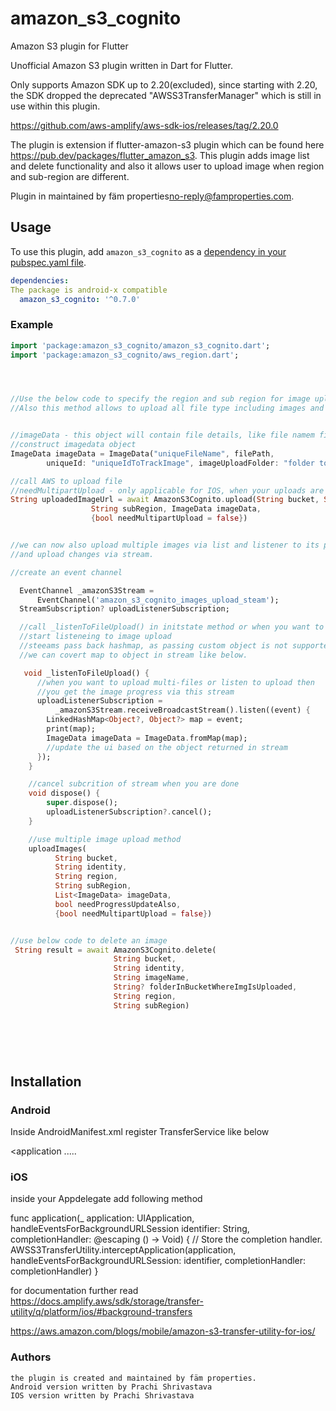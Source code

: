 # amazon_s3_cognito


Amazon S3 plugin for Flutter

Unofficial Amazon S3 plugin written in Dart for Flutter. 

Only supports Amazon SDK up to 2.20(excluded), since starting with 2.20, the SDK dropped the deprecated 
"AWSS3TransferManager" which is still in use within this plugin.

https://github.com/aws-amplify/aws-sdk-ios/releases/tag/2.20.0 

The plugin is extension if flutter-amazon-s3 plugin which can be found here 
https://pub.dev/packages/flutter_amazon_s3. This plugin adds image list and delete functionality and also
it allows user to upload image when region and sub-region are different.

Plugin in maintained by fäm properties<no-reply@famproperties.com>.

## Usage
To use this plugin, add `amazon_s3_cognito` as a [dependency in your pubspec.yaml file](https://flutter.io/platform-plugins/).


```yaml
dependencies:
The package is android-x compatible
  amazon_s3_cognito: '^0.7.0'
```

### Example




``` dart
import 'package:amazon_s3_cognito/amazon_s3_cognito.dart';
import 'package:amazon_s3_cognito/aws_region.dart';




//Use the below code to specify the region and sub region for image upload
//Also this method allows to upload all file type including images and pdf etc.


//imageData - this object will contain file details, like file namem file path, folder where to upload file inside bucket etc
//construct imagedata object
ImageData imageData = ImageData("uniqueFileName", filePath,
        uniqueId: "uniqueIdToTrackImage", imageUploadFolder: "folder to upload inside bucket");

//call AWS to upload file
//needMultipartUpload - only applicable for IOS, when your uploads are so large that they take more than 1 hour to complete set its value to true
String uploadedImageUrl = await AmazonS3Cognito.upload(String bucket, String identity, String region,
                  String subRegion, ImageData imageData,
                  {bool needMultipartUpload = false})


//we can now also upload multiple images via list and listener to its progress
//and upload changes via stream.

//create an event channel

  EventChannel _amazonS3Stream =
      EventChannel('amazon_s3_cognito_images_upload_steam');
  StreamSubscription? uploadListenerSubscription;

  //call _listenToFileUpload() in initstate method or when you want to
  //start listeneing to image upload
  //steeams pass back hashmap, as passing custom object is not supported yet
  //we can covert map to object in stream like below.

   void _listenToFileUpload() {
      //when you want to upload multi-files or listen to upload then
      //you get the image progress via this stream
      uploadListenerSubscription =
          _amazonS3Stream.receiveBroadcastStream().listen((event) {
        LinkedHashMap<Object?, Object?> map = event;
        print(map);
        ImageData imageData = ImageData.fromMap(map);
        //update the ui based on the object returned in stream
      });
    }

    //cancel subcrition of stream when you are done
    void dispose() {
        super.dispose();
        uploadListenerSubscription?.cancel();
    }

    //use multiple image upload method
    uploadImages(
          String bucket,
          String identity,
          String region,
          String subRegion,
          List<ImageData> imageData,
          bool needProgressUpdateAlso,
          {bool needMultipartUpload = false})


//use below code to delete an image
 String result = await AmazonS3Cognito.delete(
                       String bucket,
                       String identity,
                       String imageName,
                       String? folderInBucketWhereImgIsUploaded,
                       String region,
                       String subRegion)


            

        

```
          
## Installation


### Android

Inside AndroidManifest.xml register TransferService like below

 <application
 .....

 <service android:name= "com.amazonaws.mobileconnectors.s3.transferutility.TransferService" android:enabled="true" />

</application>

### iOS

inside your Appdelegate add following method


func application(_ application: UIApplication, handleEventsForBackgroundURLSession identifier: String, completionHandler: @escaping () -> Void) {
    // Store the completion handler.
    AWSS3TransferUtility.interceptApplication(application, handleEventsForBackgroundURLSession: identifier, completionHandler: completionHandler)
}

for documentation further read
https://docs.amplify.aws/sdk/storage/transfer-utility/q/platform/ios/#background-transfers

https://aws.amazon.com/blogs/mobile/amazon-s3-transfer-utility-for-ios/

### Authors
```
the plugin is created and maintained by fäm properties. 
Android version written by Prachi Shrivastava
IOS version written by Prachi Shrivastava
```
